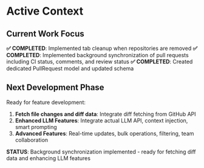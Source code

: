 # Active Context

## Current Work Focus

**✅ COMPLETED**: Implemented tab cleanup when repositories are removed
**✅ COMPLETED**: Implemented background synchronization of pull requests including CI status, comments, and review status
**✅ COMPLETED**: Created dedicated PullRequest model and updated schema

## Next Development Phase

Ready for feature development:

1. **Fetch file changes and diff data**: Integrate diff fetching from GitHub API
2. **Enhanced LLM Features**: Integrate actual LLM API, context injection, smart prompting
3. **Advanced Features**: Real-time updates, bulk operations, filtering, team collaboration

**STATUS**: Background synchronization implemented - ready for fetching diff data and enhancing LLM features
